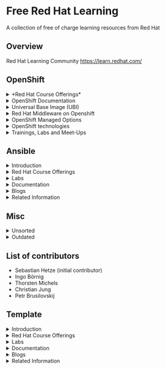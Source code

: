 Free Red Hat Learning
=====================
A collection of free of charge learning resources from Red Hat 

Overview
--------
Red Hat Learning Community
https://learn.redhat.com/


OpenShift
---------
<details><summary>*Red Hat Course Offerings*</summary><p>

  * Deploying Containerized Applications Technical Overview (DO0080)
https://www.redhat.com/en/services/training/do080-deploying-containerized-applications-technical-overview

  * Developing Cloud-Native Applications with Microservices Architectures (DO0092)
https://www.redhat.com/en/services/training/do092-developing-cloud-native-applications-microservices-architectures

  * Red Hat OpenStack Technical Overview (CL010)
https://www.redhat.com/en/services/training/cl010-red-hat-openstack-technical-overview

  * Virtualization and Infrastructure Migration Technical Overview (RH018)
https://www.redhat.com/en/services/training/rh018-virtualization-and-infrastructure-migration-technical-overview

  * Red Hat Enterprise Linux Technical Overview (RH024)
https://www.redhat.com/en/services/training/rh024-red-hat-linux-technical-overview

  * Red Hat Satellite Technical Overview (RH053)
https://www.redhat.com/en/services/training/rh053-red-hat-satellite-technical-overview

</p></details>

<details><summary>OpenShift Documentation</summary><p>
  
* OpenShift Channel on YouTube with of stuff from OpenShift Commons
https://www.youtube.com/user/rhopenshift

* The OpenShift website
https://www.openshift.com/

* The OpenShift documentation
https://docs.openshift.com/

* Red Hat OpenShift Product Page
https://access.redhat.com/products/red-hat-openshift-container-platform#whatsnew

* Red Hat OpenShift Overview Page
https://www.redhat.com/en/technologies/cloud-computing/openshift

* Red Hat OpenShift Documentation
https://access.redhat.com/documentation/en-us/openshift_container_platform/4.3/

* OpenShift Life Cycle:
https://access.redhat.com/support/policy/updates/openshift

* OpenShift Life Cycle (non current versions):
https://access.redhat.com/support/policy/updates/openshift_noncurrent

* OpenShift Blog:
https://blog.openshift.com/

* Application Development in the Cloud Workshop
https://appdevcloudworkshop.gitlab.io/#/

* 10 Layers of Container Security Whitepaper
https://www.redhat.com/en/resources/container-security-openshift-cloud-devops-whitepaper

* We have the Container and Cloud Native Roadshow with Dev and Ops track as a continuing offering. This roadshow can be performed as a dedicated customer event, if the business case justifies.
https://www.redhat.com/en/events/containers-and-cloud-native-roadshow

* Container and Cloud Native Roadshow Lab Deployment
OCP 4.1:
https://github.com/RedHat-Middleware-Workshops/cloud-native-workshop-v2-infra/tree/ocp-4.1

OCP 4.3: https://github.com/redhat-cop/agnosticd/tree/development/ansible/roles/ocp4-workload-ccnrd

* Red Hat Container Services
Container + Ecosystem Catalog:
https://catalog.redhat.com/software/containers/explore

* Container Support Policy:
https://access.redhat.com/articles/2726611

* Container Compatibility:
https://access.redhat.com/support/policy/rhel-container-compatibility

</p></details>

<details><summary>Universal Base Image (UBI)</summary><p>
  
* Universal Base Image: 
https://access.redhat.com/support/offerings/developer/
https://developers.redhat.com/products/rhel/ubi/

* UBI Life Cycle:
https://access.redhat.com/support/policy/updates/ubi
https://access.redhat.com/support/policy/updates/containertools

* Operatorhub:
https://operatorhub.io/

* AI/ML on Openshift:
https://www.openshift.com/learn/topics/ai-ml

* Open Data Hub:
http://opendatahub.io/

</p></details>

<details><summary>Red Hat Middleware on Openshift</summary><p>

* Red Hat Runtimes:
https://www.redhat.com/en/products/runtimes

* Red Hat Integration:
https://www.redhat.com/en/products/integration

* Red Hat Business Rules and Automation:
https://www.redhat.com/en/products/process-automation

* Red Hat Messaging:
https://www.redhat.com/en/technologies/jboss-middleware/amq

* Red Hat AMQ Streams (Apache Kafka):
https://www.redhat.com/en/resources/amq-streams-datasheet

</p></details>
  
<details><summary>OpenShift Managed Options</summary><p>

* Openshift Online (shared infrastructure):
https://www.openshift.com/products/online/

* OpenShift Dedicated:
https://www.openshift.com/products/dedicated/

* Azure Red Hat OpenShift (with Microsoft):
https://www.openshift.com/products/azure-openshift

* Managed OpenShift by IBM:
https://www.ibm.com/cloud/openshift

* Red Hat Managed Integration (RHMI):
https://access.redhat.com/documentation/en-us/red_hat_managed_integration/1/html/getting_started/concept-explanation-getting-started

</p></details>

<details><summary>OpenShift technologies</summary><p>

* Red Hat Service Mesh:
https://developers.redhat.com/topics/service-mesh/

* Red Hat Serverless Technologies:
https://developers.redhat.com/topics/serverless-architecture/
https://www.redhat.com/en/topics/cloud-native-apps/what-is-serverless

* OpenShift Reference Architectures:
https://www.openshift.com/learn/resources/reference-architectures

* OpenShift Container Storage:
https://www.openshift.com/products/container-storage/
https://blog.openshift.com/introducing-openshift-container-storage-4-2/

* Red Hat CodeReady Workstations (Eclipse Che, Web-IDE on OpenShift):
https://www.redhat.com/en/technologies/jboss-middleware/codeready-workspaces

* Red Hat CodeReady Containers (All-in-one OpenShift):
https://developers.redhat.com/products/codeready-containers

* Application Migration Toolkit:
https://developers.redhat.com/products/rhamt/overview

</p></details>

<details><summary>Trainings, Labs and Meet-Ups</summary><p>

* Red Hat DevOps Culture and Practice Enablement:
https://www.redhat.com/en/services/training/do500-devops-culture-and-practice-enablement

* Red Hat Open Innovation Labs:
https://www.redhat.com/en/services/consulting/open-innovation-labs

* OpenShift Commons (Worldwide Community):
https://commons.openshift.org/

* OpenShift Anwenderforum (German Speaking Community):
https://www.openshift-anwender.de/

</p></details>

Ansible
-------
<details><summary>Introduction</summary><p>

</p></details>

<details><summary>Red Hat Course Offerings</summary><p>

* Ansible Essentials: Simplicity in Automation Technical Overview (DO007)
https://www.redhat.com/en/services/training/do007-ansible-essentials-simplicity-automation-technical-overview

</p></details>

<details><summary>Labs</summary><p>

</p></details>

<details><summary>Documentation</summary><p>

</p></details>

<details><summary>Blogs</summary><p>

</p></details>

<details><summary>Related Information</summary><p>

</p></details>


Misc
--------
<details><summary>Unsorted</summary><p>

* There is an interactive learning portal for OpenShift with lots of courses including online examples hosted in Katacoda
https://learn.openshift.com/
https://www.katacoda.com/openshift


Red Hat offers OpenShift trial with OpenShift Online (for developers) and a free test drive for operators
https://www.openshift.com/trial/


Kubernetes by Example
http://kubernetesbyexample.com/



German OpenShift Anwender Community Offerings
Erste Schritte mit OpenShift
https://www.openshift-anwender.de/was-ist-openshift/erste-schritte-mit-openshift/


Software Development mit OpenShift
https://www.openshift-anwender.de/was-ist-openshift/software-development-mit-openshift/

</p></details>

<details><summary>Outdated</summary><p>

Red Hat Developer Subscription includes OpenShift Container Development Kit
https://developers.redhat.com/products/cdk/overview/

Democentral OpenShift Install
https://github.com/redhatdemocentral/ocp-install-demo

Democentral CoolStore Demo
https://github.com/redhatdemocentral/rhcs-coolstore-demo

Video Recordings from Red Hat Summit 2018
OpenShift roadmap: You won't believe what's next
https://www.youtube.com/watch?v=1AelNjx6BB4&t=0s&index=36&list=PLEGSLwUsxfEgT4XEohmRe_JB6MBnmLfBh

Container Linux and Red Hat Enterprise Linux: The road ahead
https://www.youtube.com/watch?v=LJOm4JbF4eQ&t=0s&index=47&list=PLEGSLwUsxfEgT4XEohmRe_JB6MBnmLfBh

Container Native Storage and Red Hat Gluster Roadmap
https://www.youtube.com/watch?v=XipQHFYl4OU&t=0s&index=1&list=PLEGSLwUsxfEgT4XEohmRe_JB6MBnmLfBh

The Day-2 guide to successful management of applications on Red Hat OpenShift
https://www.youtube.com/watch?v=KCnrZ8WwEKE&t=0s&index=15&list=PLEGSLwUsxfEgT4XEohmRe_JB6MBnmLfBh

OpenShift for Operations
https://www.youtube.com/watch?v=nBXALsqs1RA&t=0s&index=94&list=PLEGSLwUsxfEgT4XEohmRe_JB6MBnmLfBh

Next-generation tools for container techology
https://www.youtube.com/watch?v=msdaf3lBOn0&t=0s&index=23&list=PLEGSLwUsxfEgT4XEohmRe_JB6MBnmLfBh

Best practices for OpenShift HA deployment field experience
https://www.youtube.com/watch?v=Uw9juxXVHFE&t=0s&index=30&list=PLEGSLwUsxfEgT4XEohmRe_JB6MBnmLfBh

Network security for apps on OpenShift
https://www.youtube.com/watch?v=dkPYdSs4EaA&t=0s&index=33&list=PLEGSLwUsxfEgT4XEohmRe_JB6MBnmLfBh

Kubernetes and the platform of the future
https://www.youtube.com/watch?v=YAFKlOB8vBw&t=0s&index=40&list=PLEGSLwUsxfEgT4XEohmRe_JB6MBnmLfBh

Intelligent applications on OpenShift from prototype to production
https://www.youtube.com/watch?v=ofm9cv18geo&t=0s&index=49&list=PLEGSLwUsxfEgT4XEohmRe_JB6MBnmLfBh

Automated legacy app containerization with Red Hat OpenShift & Red Hat Application Migration Toolkit
https://www.youtube.com/watch?v=N2vuiQszvsI&t=0s&index=62&list=PLEGSLwUsxfEgT4XEohmRe_JB6MBnmLfBh

Introducing OpenShift.io end-to-end cloud-native development made easy
https://www.youtube.com/watch?v=UxRDHpz5pg0&t=0s&index=63&list=PLEGSLwUsxfEgT4XEohmRe_JB6MBnmLfBh

5 new high-performance features in Red Hat OpenShift
https://www.youtube.com/watch?v=jQiunrnlna8&t=0s&index=67&list=PLEGSLwUsxfEgT4XEohmRe_JB6MBnmLfBh

The DevOps opportunity: Balancing security and velocity
https://www.youtube.com/watch?v=yhcXZ1bjsuk&t=0s&index=82&list=PLEGSLwUsxfEgT4XEohmRe_JB6MBnmLfBh

Culture-as-a-Service: Managing teams building microservices
https://www.youtube.com/watch?v=m0DMZRTKGe4&t=0s&index=85&list=PLEGSLwUsxfEgT4XEohmRe_JB6MBnmLfBh

Eclipse Che for developer teams on Red Hat OpenShift
https://www.youtube.com/watch?v=UZSKlG0wkGc&t=0s&index=89&list=PLEGSLwUsxfEgT4XEohmRe_JB6MBnmLfBh

OpenShift service mesh on multicloud environments
https://www.youtube.com/watch?v=3Etglg2lrGo&t=0s&index=101&list=PLEGSLwUsxfEgT4XEohmRe_JB6MBnmLfBh

AppAgile from Deutsche Telekom: Managed cloud sercices on OpenShift
https://www.youtube.com/watch?v=lMSJ6cmHDmI&t=0s&index=20&list=PLEGSLwUsxfEgT4XEohmRe_JB6MBnmLfBh

TechRepublic Article: 5 key takeaways from Red Hat Summit 2018
https://www.techrepublic.com/article/5-key-takeaways-from-red-hat-summit-2018/

</p></details>

List of contributors
--------------------
* Sebastian Hetze (initial contributor)
* Ingo Börnig
* Thorsten Michels
* Christian Jung
* Petr Brusilovskij




Template
---------
<details><summary>Introduction</summary><p>

</p></details>

<details><summary>Red Hat Course Offerings</summary><p>

</p></details>

<details><summary>Labs</summary><p>

</p></details>

<details><summary>Documentation</summary><p>

</p></details>

<details><summary>Blogs</summary><p>

</p></details>

<details><summary>Related Information</summary><p>

</p></details>
